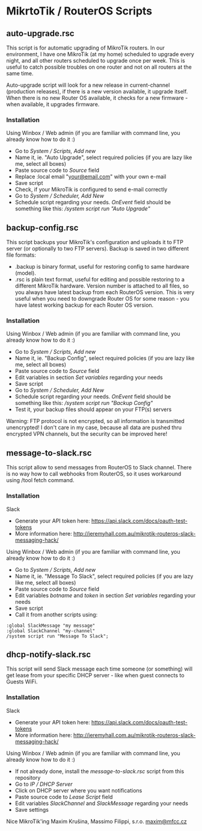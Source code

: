 # MikrtoTik / RouterOS Scripts



## auto-upgrade.rsc

This script is for automatic upgrading of MikroTik routers.
In our environment, I have one MikroTik (at my home) scheduled to upgrade every night,
and all other routers scheduled to upgrade once per week. This is useful to catch possible
troubles on one router and not on all routers at the same time.

Auto-upgrade script will look for a new release in current-channel (production releases),
if there is a new version available, it upgrade itself. When there is no new Router OS available,
it checks for a new firmware - when available, it upgrades firmware.

### Installation

Using Winbox / Web admin (if you are familiar with command line, you already know how to do it :)
- Go to *System / Scripts, Add new*
- Name it, ie. "Auto Upgrade", select required policies (if you are lazy like me, select all boxes)
- Paste source code to *Source* field
- Replace :local email "your@email.com" with your own e-mail
- Save script
- Check, if your MikroTik is configured to send e-mail correctly
- Go to *System / Scheduler, Add New*
- Schedule script regarding your needs. *OnEvent* field should be something like this: */system script run "Auto Upgrade"*



## backup-config.rsc

This script backups your MikroTik's configuration and uploads it to FTP server (or optionally to two FTP servers).
Backup is saved in two different file formats:
- .backup is binary format, useful for restoring config to same hardware (model).
- .rsc is plain text format, useful for editing and possible restoring to a different MikroTik hardware.
Version number is attached to all files, so you always have latest backup from each RouterOS version.
This is very useful when you need to downgrade Router OS for some reason - you have latest working backup for each Router OS version.

### Installation

Using Winbox / Web admin (if you are familiar with command line, you already know how to do it :)
- Go to *System / Scripts, Add new*
- Name it, ie. "Backup Config", select required policies (if you are lazy like me, select all boxes)
- Paste source code to *Source* field
- Edit variables in section *Set variables* regarding your needs
- Save script
- Go to *System / Scheduler, Add New*
- Schedule script regarding your needs. *OnEvent* field should be something like this: */system script run "Backup Config"*
- Test it, your backup files should appear on your FTP(s) servers

Warning: FTP protocol is not encrypted, so all information is transmitted unencrypted! I don't care in my case,
because all data are pushed thru encrypted VPN channels, but the security can be improved here!



## message-to-slack.rsc

This script allow to send messages from RouterOS to Slack channel.
There is no way how to call webhooks from RouterOS, so it uses workaround using /tool fetch command.

### Installation

Slack
- Generate your API token here: https://api.slack.com/docs/oauth-test-tokens
- More information here: http://jeremyhall.com.au/mikrotik-routeros-slack-messaging-hack/

Using Winbox / Web admin (if you are familiar with command line, you already know how to do it :)
- Go to *System / Scripts, Add new*
- Name it, ie. "Message To Slack", select required policies (if you are lazy like me, select all boxes)
- Paste source code to *Source* field
- Edit variables *botname* and *token* in section *Set variables* regarding your needs
- Save script
- Call it from another scripts using:
```
:global SlackMessage "my message"
:global SlackChannel "my-channel"
/system script run "Message To Slack";
```



## dhcp-notify-slack.rsc

This script will send Slack message each time someone (or something) will get lease from your specific DHCP server - like when guest connects to Guests WiFi.

### Installation

Slack
- Generate your API token here: https://api.slack.com/docs/oauth-test-tokens
- More information here: http://jeremyhall.com.au/mikrotik-routeros-slack-messaging-hack/

Using Winbox / Web admin (if you are familiar with command line, you already know how to do it :)
- If not already done, install the *message-to-slack.rsc* script from this repository
- Go to *IP / DHCP Server*
- Click on DHCP server where you want notifications
- Paste source code to *Lease Script* field
- Edit variables *SlackChannel* and *SlackMessage* regarding your needs
- Save settings



Nice MikroTik'ing
Maxim Krušina, Massimo Filippi, s.r.o.
maxim@mfcc.cz
